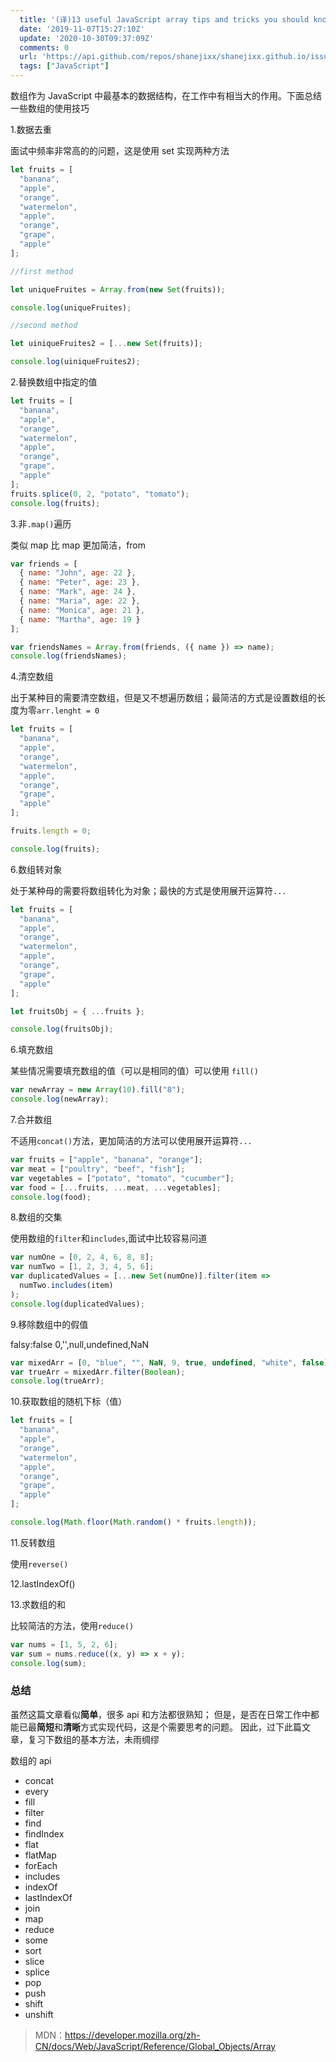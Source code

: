 ```yaml
---
  title: '(译)13 useful JavaScript array tips and tricks you should know'
  date: '2019-11-07T15:27:10Z'
  update: '2020-10-30T09:37:09Z'
  comments: 0
  url: 'https://api.github.com/repos/shanejixx/shanejixx.github.io/issues/25'
  tags: ["JavaScript"]
---
```


数组作为 JavaScript 中最基本的数据结构，在工作中有相当大的作用。下面总结一些数组的使用技巧

1.数据去重

面试中频率非常高的的问题，这是使用 set 实现两种方法

```js
let fruits = [
  "banana",
  "apple",
  "orange",
  "watermelon",
  "apple",
  "orange",
  "grape",
  "apple"
];

//first method

let uniqueFruites = Array.from(new Set(fruits));

console.log(uniqueFruites);

//second method

let uiniqueFruites2 = [...new Set(fruits)];

console.log(uiniqueFruites2);
```

2.替换数组中指定的值

```js
let fruits = [
  "banana",
  "apple",
  "orange",
  "watermelon",
  "apple",
  "orange",
  "grape",
  "apple"
];
fruits.splice(0, 2, "potato", "tomato");
console.log(fruits);
```

3.非`.map()`遍历

类似 map 比 map 更加简洁，from

```js
var friends = [
  { name: "John", age: 22 },
  { name: "Peter", age: 23 },
  { name: "Mark", age: 24 },
  { name: "Maria", age: 22 },
  { name: "Monica", age: 21 },
  { name: "Martha", age: 19 }
];

var friendsNames = Array.from(friends, ({ name }) => name);
console.log(friendsNames);
```

4.清空数组

出于某种目的需要清空数组，但是又不想遍历数组；最简洁的方式是设置数组的长度为零`arr.lenght = 0`

```js
let fruits = [
  "banana",
  "apple",
  "orange",
  "watermelon",
  "apple",
  "orange",
  "grape",
  "apple"
];

fruits.length = 0;

console.log(fruits);
```

6.数组转对象

处于某种母的需要将数组转化为对象；最快的方式是使用展开运算符`...`

```js
let fruits = [
  "banana",
  "apple",
  "orange",
  "watermelon",
  "apple",
  "orange",
  "grape",
  "apple"
];

let fruitsObj = { ...fruits };

console.log(fruitsObj);
```

6.填充数组

某些情况需要填充数组的值（可以是相同的值）可以使用 `fill()`

```js
var newArray = new Array(10).fill("8");
console.log(newArray);
```

7.合并数组

不适用`concat()`方法，更加简洁的方法可以使用展开运算符`...`

```js
var fruits = ["apple", "banana", "orange"];
var meat = ["poultry", "beef", "fish"];
var vegetables = ["potato", "tomato", "cucumber"];
var food = [...fruits, ...meat, ...vegetables];
console.log(food);
```

8.数组的交集

使用数组的`filter`和`includes`,面试中比较容易问道

```js
var numOne = [0, 2, 4, 6, 8, 8];
var numTwo = [1, 2, 3, 4, 5, 6];
var duplicatedValues = [...new Set(numOne)].filter(item =>
  numTwo.includes(item)
);
console.log(duplicatedValues);
```

9.移除数组中的假值

falsy:false 0,'',null,undefined,NaN

```js
var mixedArr = [0, "blue", "", NaN, 9, true, undefined, "white", false];
var trueArr = mixedArr.filter(Boolean);
console.log(trueArr);
```

10.获取数组的随机下标（值）

```js
let fruits = [
  "banana",
  "apple",
  "orange",
  "watermelon",
  "apple",
  "orange",
  "grape",
  "apple"
];

console.log(Math.floor(Math.random() * fruits.length));
```

11.反转数组

使用`reverse()`

12.lastIndexOf()

13.求数组的和

比较简洁的方法，使用`reduce()`

```js
var nums = [1, 5, 2, 6];
var sum = nums.reduce((x, y) => x + y);
console.log(sum);
```

### 总结

虽然这篇文章看似**简单**，很多 api 和方法都很熟知；
但是，是否在日常工作中都能已最**简短**和**清晰**方式实现代码，这是个需要思考的问题。
因此，过下此篇文章，复习下数组的基本方法，未雨绸缪

数组的 api

- concat
- every
- fill
- filter
- find
- findIndex
- flat
- flatMap
- forEach
- includes
- indexOf
- lastIndexOf
- join
- map
- reduce
- some
- sort
- slice
- splice
- pop
- push
- shift
- unshift

> MDN：https://developer.mozilla.org/zh-CN/docs/Web/JavaScript/Reference/Global_Objects/Array
